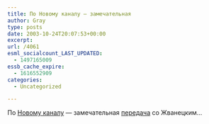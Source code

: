 ```yaml
---
title: По Новому каналу — замечательная
author: Gray
type: posts
date: 2003-10-24T20:07:53+00:00
excerpt:
url: /4061
esml_socialcount_LAST_UPDATED:
  - 1497165009
essb_cache_expire:
  - 1616552909
categories:
  - Uncategorized

---
```








По <a href="http://www.novy.tv/" target="_blank">Новому каналу</a> &#8212; замечательная <a href="http://www.novy.tv/shows/nightzone.html" target="_blank">передача</a> со Жванецким&#8230;